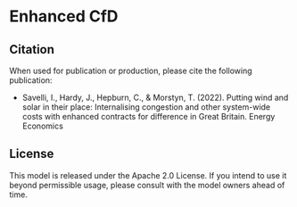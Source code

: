 # Enhanced CfD

## Citation

When used for publication or production, please cite the following publication: 
* Savelli, I., Hardy, J., Hepburn, C., & Morstyn, T. (2022). Putting wind and solar in their place: Internalising congestion and other system-wide costs with enhanced contracts for difference in Great Britain. Energy Economics


## License

This model is released under the Apache 2.0 License. If you intend to use it beyond permissible usage, please consult with the model owners ahead of time.



